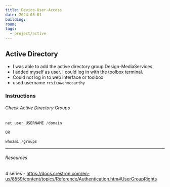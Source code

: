 ```yaml
---
title: Device-User-Access
date: 2024-05-01
building: 
room: 
tags:
  - project/active
---
```


## Active Directory

- I was able to add the active directory group Design-MediaServices
- I added myself as user. I could log in with the toolbox terminal.
- Could not log in to web interface or toolbox
- used username  `rcsi\owenmccarthy`

### Instructions

###### Check Active Directory Groups

```powershell
net user USERNAME /domain

OR

whoami /groups
```



---
###### Resources

4 series - https://docs.crestron.com/en-us/8559/content/topics/Reference/Authentication.htm#UserGroupRights